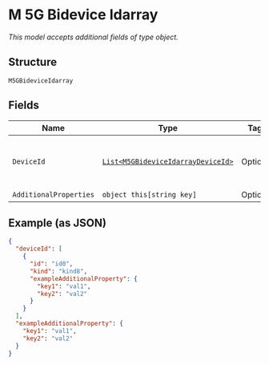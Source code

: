 
# M 5G Bidevice Idarray

*This model accepts additional fields of type object.*

## Structure

`M5GBideviceIdarray`

## Fields

| Name | Type | Tags | Description |
|  --- | --- | --- | --- |
| `DeviceId` | [`List<M5GBideviceIdarrayDeviceId>`](../../doc/models/containers/m-5g-bidevice-idarray-device-id.md) | Optional | This is List of a container for any-of cases. |
| `AdditionalProperties` | `object this[string key]` | Optional | - |

## Example (as JSON)

```json
{
  "deviceId": [
    {
      "id": "id0",
      "kind": "kind8",
      "exampleAdditionalProperty": {
        "key1": "val1",
        "key2": "val2"
      }
    }
  ],
  "exampleAdditionalProperty": {
    "key1": "val1",
    "key2": "val2"
  }
}
```


